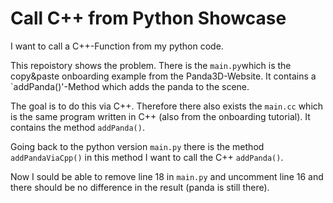 Call C++ from Python Showcase
=============================

I want to call a C++-Function from my python code. 

This repoistory shows the problem. There is the `main.py`which is the
copy&paste onboarding example from the Panda3D-Website. 
It contains a `addPanda()'-Method which adds the panda to the scene. 

The goal is to do this via C++. Therefore there also exists the 
`main.cc` which is the same program written in C++ (also from the 
onboarding tutorial). It contains the method `addPanda()`.

Going back to the python version `main.py` there is the method 
`addPandaViaCpp()` in this method I want to call the C++ `addPanda()`.

Now I sould be able to remove line 18 in `main.py` and uncomment line 16 
and there should be no difference in the result (panda is still there).